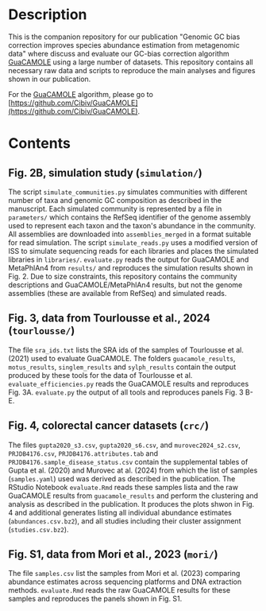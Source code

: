 # Description

This is the companion repository for our publication "Genomic GC bias correction improves species abundance estimation from metagenomic data" where discuss and evaluate our GC-bias correction algorithm [GuaCAMOLE](https://github.com/Cibiv/GuaCAMOLE) using a large number of datasets. This repository contains all necessary raw data and scripts to reproduce the main analyses and figures shown in our publication.

For the [GuaCAMOLE](https://github.com/Cibiv/GuaCAMOLE) algorithm, please go to [https://github.com/Cibiv/GuaCAMOLE](https://github.com/Cibiv/GuaCAMOLE).

# Contents

## Fig. 2B, simulation study (``simulation/``)

The script ``simulate_communities.py`` simulates communities with different number of taxa and genomic GC composition as described in the manuscript. Each simulated community is represented by a file in ``parameters/`` which contains the RefSeq identifier of the genome assembly used to represent each taxon and the taxon's abundance in the community. All assemblies are downloaded into ``assemblies_merged`` in a format suitable for read simulation. The script ``simulate_reads.py`` uses a modified version of ISS to simulate sequencing reads for each libraries and places the simulated libraries in `libraries/`. `evaluate.py` reads the output for GuaCAMOLE and MetaPhlAn4 from `results/` and reproduces the simulation results shown in Fig. 2. Due to size constraints, this repository contains the community descriptions and GuaCAMOLE/MetaPhlAn4 results, but not the genome assemblies (these are available from RefSeq) and simulated reads.

## Fig. 3, data from Tourlousse et al., 2024 (``tourlousse/``)

The file `sra_ids.txt` lists the SRA ids of the samples of Tourlousse et al. (2021) used to evaluate GuaCAMOLE. The folders `guacamole_results`, `motus_results`, `singlem_results` and `sylph_results` contain the output produced by these tools for the data of Tourlousse et al. `evaluate_efficiencies.py` reads the GuaCAMOLE results and reproduces Fig. 3A. `evaluate.py` the output of all tools and reproduces panels Fig. 3 B-E.

## Fig. 4, colorectal cancer datasets (``crc/``)

The files `gupta2020_s3.csv`, `gupta2020_s6.csv`, and `murovec2024_s2.csv`, `PRJDB4176.csv`, `PRJDB4176.attributes.tab` and `PRJDB4176.sample_disease_status.csv` contain the supplemental tables of Gupta et al. (2020) and Murovec at al. (2024) from which the list of samples (`samples.yaml`) used was derived as described in the publication. The RStudio Notebook `evaluate.Rmd` reads these samples lista and the raw GuaCAMOLE results from `guacamole_results` and perform the clustering and analysis as described in the publication. It produces the plots shwon in Fig. 4 and additional generates listing all individual abundance estimates (`abundances.csv.bz2`), and all studies including their cluster assignment (`studies.csv.bz2`).

## Fig. S1, data from Mori et al., 2023 (``mori/``)

The file `samples.csv` list the samples from Mori et al. (2023) comparing abundance estimates across sequencing platforms and DNA extraction methods. `evaluate.Rmd` reads the raw GuaCAMOLE results for these samples and reproduces the panels shown in Fig. S1.
